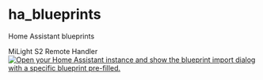 # ha_blueprints
Home Assistant blueprints

MiLight S2 Remote Handler
[![Open your Home Assistant instance and show the blueprint import dialog with a specific blueprint pre-filled.](https://my.home-assistant.io/badges/blueprint_import.svg)](https://my.home-assistant.io/redirect/blueprint_import/?blueprint_url=https%3A%2F%2Fgithub.com%2Fszupi-ipuzs%2Fha_blueprints%2Fblob%2Fmain%2Fmilight_remote_handler.yaml)
